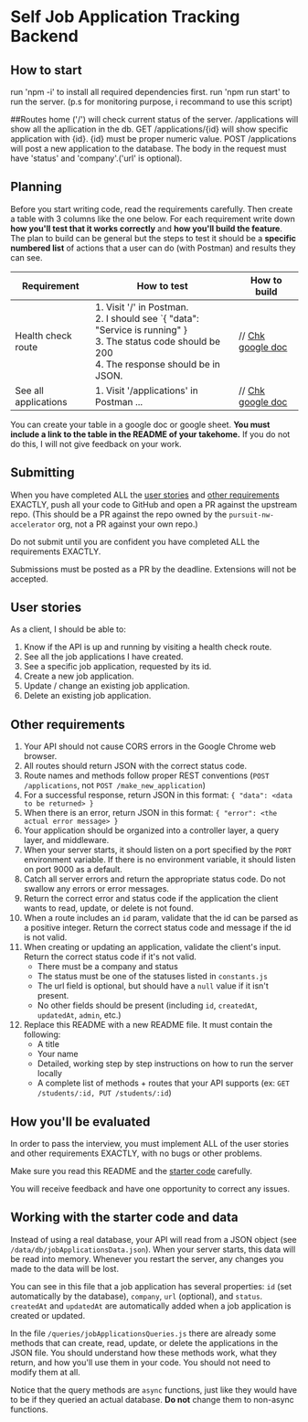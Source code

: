 # Self Job Application Tracking Backend

## How to start
run 'npm -i' to install all required dependencies first.
run 'npm run start' to run the server. (p.s for monitoring purpose, i recommand to use this script)

##Routes
home ('/') will check current status of the server.
/applications will show all the apllication in the db.
GET /applications/{id} will show specific application with {id}. {id} must be proper numeric value.
POST /applications will post a new application to the database. The body in the request must have 'status' and 'company'.('url' is optional).



## Planning
Before you start writing code, read the requirements carefully. Then create a table with 3 columns like the one below. For each requirement write down **how you'll test that it works correctly** and **how you'll build the feature**. The plan to build can be general but the steps to test it should be a **specific numbered list** of actions that a user can do (with Postman) and results they can see.

|Requirement|How to test|How to build|
|----|----|----|
|Health check route|1. Visit '/' in Postman.<br />2. I should see `{ "data": "Service is running" } <br/> 3. The status code should be 200 <br /> 4. The response should be in JSON.|// [Chk google doc](https://docs.google.com/document/d/1nrH0CSDP0nr0JNV0bC1OQcM_L38Y_rWmJ-7LFBkaBPY/edit?usp=sharing)|
|See all applications|1. Visit '/applications' in Postman ...| // [Chk google doc](https://docs.google.com/document/d/1nrH0CSDP0nr0JNV0bC1OQcM_L38Y_rWmJ-7LFBkaBPY/edit?usp=sharing)|

You can create your table in a google doc or google sheet. **You must include a link to the table in the README of your takehome.** If you do not do this, I will not give feedback on your work.

## Submitting
When you have completed ALL the [user stories](#user-stories) and [other requirements](#other-requirements) EXACTLY, push all your code to GitHub and open a PR against the upstream repo. (This should be a PR against the repo owned by the `pursuit-nw-accelerator` org, not a PR against your own repo.)

Do not submit until you are confident you have completed ALL the requirements EXACTLY.

Submissions must be posted as a PR by the deadline. Extensions will not be accepted.

## <a id="user-stories"></a> User stories
As a client, I should be able to:
1. Know if the API is up and running by visiting a health check route.
1. See all the job applications I have created.
1. See a specific job application, requested by its id.
1. Create a new job application.
1. Update / change an existing job application.
1. Delete an existing job application.

## <a id="other-requirements"></a> Other requirements
1. Your API should not cause CORS errors in the Google Chrome web browser.
1. All routes should return JSON with the correct status code.
1. Route names and methods follow proper REST conventions (`POST /applications`, not `POST /make_new_application`)
1. For a successful response, return JSON in this format: `{ "data": <data to be returned> }`
1. When there is an error, return JSON in this format: `{ "error": <the actual error message> }`
1. Your application should be organized into a controller layer, a query layer, and middleware.
1. When your server starts, it should listen on a port specified by the `PORT` environment variable. If there is no environment variable, it should listen on port 9000 as a default.
1. Catch all server errors and return the appropriate status code. Do not swallow any errors or error messages.
1. Return the correct error and status code if the application the client wants to read, update, or delete is not found.
1. When a route includes an `id` param, validate that the id can be parsed as a positive integer. Return the correct status code and message if the id is not valid.
1. When creating or updating an application, validate the client's input. Return the correct status code if it's not valid.
    - There must be a company and status
    - The status must be one of the statuses listed in `constants.js`
    - The url field is optional, but should have a `null` value if it isn't present.
    - No other fields should be present (including `id`, `createdAt`, `updatedAt`, `admin`, etc.)
1. Replace this README with a new README file. It must contain the following:
    - A title
    - Your name
    - Detailed, working step by step instructions on how to run the server locally
    - A complete list of methods + routes that your API supports (ex: `GET /students/:id, PUT /students/:id`) 

## How you'll be evaluated
In order to pass the interview, you must implement ALL of the user stories and other requirements EXACTLY, with no bugs or other problems.

Make sure you read this README and the [starter code](#starter-code) carefully. 

You will receive feedback and have one opportunity to correct any issues.

## <a id="starter-code"></a> Working with the starter code and data

Instead of using a real database, your API will read from a JSON object (see `/data/db/jobApplicationsData.json`). When your server starts, this data will be read into memory. Whenever you restart the server, any changes you made to the data will be lost.

You can see in this file that a job application has several properties: `id` (set automatically by the database), `company`, `url` (optional), and `status`. `createdAt` and `updatedAt` are automatically added when a job application is created or updated.

In the file `/queries/jobApplicationsQueries.js` there are already some methods that can create, read, update, or delete the applications in the JSON file. You should understand how these methods work, what they return, and how you'll use them in your code. You should not need to modify them at all.

Notice that the query methods are `async` functions, just like they would have to be if they queried an actual database. **Do not** change them to non-async functions.



